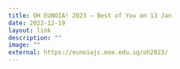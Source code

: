 ```yaml
---
title: OH EUNOIA! 2023 – Best of You on 13 Jan
date: 2022-12-19
layout: link
description: ""
image: ""
external: https://eunoiajc.moe.edu.sg/oh2023/
---
```

